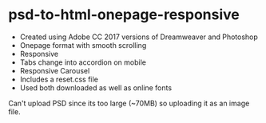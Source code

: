 # psd-to-html-onepage-responsive

- Created using Adobe CC 2017 versions of Dreamweaver and Photoshop
- Onepage format with smooth scrolling
- Responsive
- Tabs change into accordion on mobile
- Responsive Carousel
- Includes a reset.css file
- Used both downloaded as well as online fonts

Can't upload PSD since its too large (~70MB) so uploading it as an image file.
